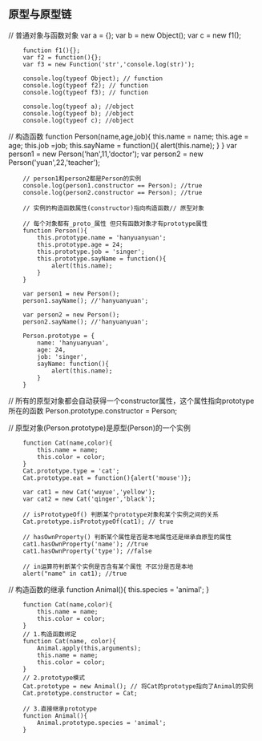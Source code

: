 ## 原型与原型链
// 普通对象与函数对象
        var a = {};
        var b = new Object();
        var c = new f1();

        function f1(){};
        var f2 = function(){};
        var f3 = new Function('str','console.log(str)');

        console.log(typeof Object); // function
        console.log(typeof f2); // function
        console.log(typeof f3); // function

        console.log(typeof a); //object
        console.log(typeof b); //object
        console.log(typeof c); //object


// 构造函数
        function Person(name,age,job){
            this.name = name;
            this.age = age;
            this.job =job;
            this.sayName = function(){
                alert(this.name);
            }
        }
        var person1 = new Person('han',11,'doctor');
        var person2 = new Person('yuan',22,'teacher');

        // person1和person2都是Person的实例 
        console.log(person1.constructor == Person); //true
        console.log(person2.constructor == Person); //true

        // 实例的构造函数属性(constructor)指向构造函数// 原型对象

        // 每个对象都有_proto_属性 但只有函数对象才有prototype属性
        function Person(){
            this.prototype.name = 'hanyuanyuan';
            this.prototype.age = 24;
            this.prototype.job = 'singer';
            this.prototype.sayName = function(){
                alert(this.name);
            }
        }

        var person1 = new Person();
        person1.sayName(); //'hanyuanyuan';

        var person2 = new Person();
        person2.sayName(); //'hanyuanyuan';

        Person.prototype = {
            name: 'hanyuanyuan',
            age: 24,
            job: 'singer',
            sayName: function(){
                alert(this.name);
            }
        }
// 所有的原型对象都会自动获得一个constructor属性，这个属性指向prototype所在的函数
        Person.prototype.constructor = Person;
        
// 原型对象(Person.prototype)是原型(Person)的一个实例

        function Cat(name,color){
            this.name = name;
            this.color = color;
        }
        Cat.prototype.type = 'cat';
        Cat.prototype.eat = function(){alert('mouse')};

        var cat1 = new Cat('wuyue','yellow');
        var cat2 = new Cat('qinger','black');

        // isPrototypeOf() 判断某个prototype对象和某个实例之间的关系
        Cat.prototype.isPrototypeOf(cat1); // true

        // hasOwnProperty() 判断某个属性是否是本地属性还是继承自原型的属性
        cat1.hasOwnProperty('name'); //true
        cat1.hasOwnProperty('type'); //false

        // in运算符判断某个实例是否含有某个属性 不区分是否是本地
        alert("name" in cat1); //true
 // 构造函数的继承
        function Animal(){
            this.species = 'animal';
        }

        function Cat(name,color){
            this.name = name;
            this.color = color;
        }
        // 1.构造函数绑定
        function Cat(name, color){
            Animal.apply(this,arguments);
            this.name = name;
            this.color = color;
        }
        // 2.prototype模式
        Cat.prototype = new Animal(); // 将Cat的prototype指向了Animal的实例
        Cat.prototype.constructor = Cat;

        // 3.直接继承prototype
        function Animal(){
            Animal.prototype.species = 'animal';
        }
